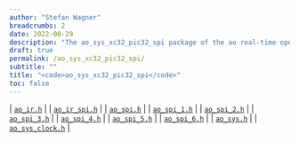 ```yaml
---
author: "Stefan Wagner"
breadcrumbs: 2
date: 2022-08-29
description: "The ao_sys_xc32_pic32_spi package of the ao real-time operating system."
draft: true
permalink: /ao_sys_xc32_pic32_spi/ 
subtitle: ""
title: "<code>ao_sys_xc32_pic32_spi</code>"
toc: false
---
```


| [`ao_ir.h`](ao_ir.h.md) |
| [`ao_ir_spi.h`](ao_ir_spi.h.md) |
| [`ao_spi.h`](ao_spi.h.md) |
| [`ao_spi_1.h`](ao_spi_1.h.md) |
| [`ao_spi_2.h`](ao_spi_2.h.md) |
| [`ao_spi_3.h`](ao_spi_3.h.md) |
| [`ao_spi_4.h`](ao_spi_4.h.md) |
| [`ao_spi_5.h`](ao_spi_5.h.md) |
| [`ao_spi_6.h`](ao_spi_6.h.md) |
| [`ao_sys.h`](ao_sys.h.md) |
| [`ao_sys_clock.h`](ao_sys_clock.h.md) |
